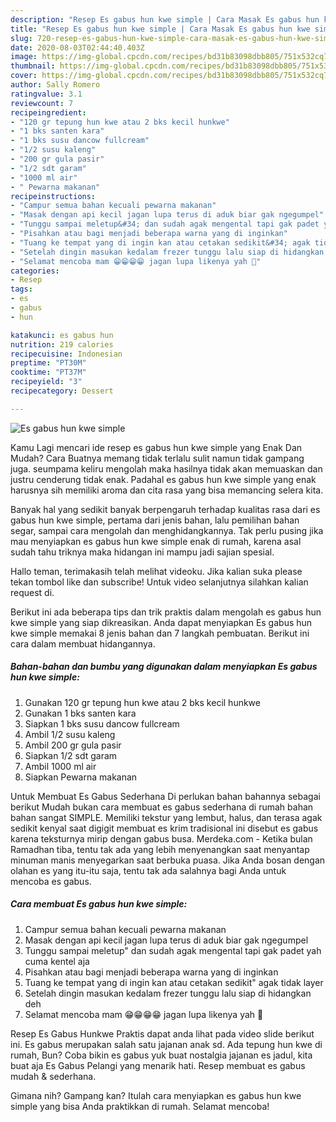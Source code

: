 ```yaml
---
description: "Resep Es gabus hun kwe simple | Cara Masak Es gabus hun kwe simple Yang Sedap"
title: "Resep Es gabus hun kwe simple | Cara Masak Es gabus hun kwe simple Yang Sedap"
slug: 720-resep-es-gabus-hun-kwe-simple-cara-masak-es-gabus-hun-kwe-simple-yang-sedap
date: 2020-08-03T02:44:40.403Z
image: https://img-global.cpcdn.com/recipes/bd31b83098dbb805/751x532cq70/es-gabus-hun-kwe-simple-foto-resep-utama.jpg
thumbnail: https://img-global.cpcdn.com/recipes/bd31b83098dbb805/751x532cq70/es-gabus-hun-kwe-simple-foto-resep-utama.jpg
cover: https://img-global.cpcdn.com/recipes/bd31b83098dbb805/751x532cq70/es-gabus-hun-kwe-simple-foto-resep-utama.jpg
author: Sally Romero
ratingvalue: 3.1
reviewcount: 7
recipeingredient:
- "120 gr tepung hun kwe atau 2 bks kecil hunkwe"
- "1 bks santen kara"
- "1 bks susu dancow fullcream"
- "1/2 susu kaleng"
- "200 gr gula pasir"
- "1/2 sdt garam"
- "1000 ml air"
- " Pewarna makanan"
recipeinstructions:
- "Campur semua bahan kecuali pewarna makanan"
- "Masak dengan api kecil jagan lupa terus di aduk biar gak ngegumpel"
- "Tunggu sampai meletup&#34; dan sudah agak mengental tapi gak padet yah cuma kentel aja"
- "Pisahkan atau bagi menjadi beberapa warna yang di inginkan"
- "Tuang ke tempat yang di ingin kan atau cetakan sedikit&#34; agak tidak layer"
- "Setelah dingin masukan kedalam frezer tunggu lalu siap di hidangkan deh"
- "Selamat mencoba mam 😁😁😁😁 jagan lupa likenya yah 🙏"
categories:
- Resep
tags:
- es
- gabus
- hun

katakunci: es gabus hun 
nutrition: 219 calories
recipecuisine: Indonesian
preptime: "PT30M"
cooktime: "PT37M"
recipeyield: "3"
recipecategory: Dessert

---
```



![Es gabus hun kwe simple](https://img-global.cpcdn.com/recipes/bd31b83098dbb805/751x532cq70/es-gabus-hun-kwe-simple-foto-resep-utama.jpg)

Kamu Lagi mencari ide resep es gabus hun kwe simple yang Enak Dan Mudah? Cara Buatnya memang tidak terlalu sulit namun tidak gampang juga. seumpama keliru mengolah maka hasilnya tidak akan memuaskan dan justru cenderung tidak enak. Padahal es gabus hun kwe simple yang enak harusnya sih memiliki aroma dan cita rasa yang bisa memancing selera kita.

Banyak hal yang sedikit banyak berpengaruh terhadap kualitas rasa dari es gabus hun kwe simple, pertama dari jenis bahan, lalu pemilihan bahan segar, sampai cara mengolah dan menghidangkannya. Tak perlu pusing jika mau menyiapkan es gabus hun kwe simple enak di rumah, karena asal sudah tahu triknya maka hidangan ini mampu jadi sajian spesial.

Hallo teman, terimakasih telah melihat videoku. Jika kalian suka please tekan tombol like dan subscribe! Untuk video selanjutnya silahkan kalian request di.


Berikut ini ada beberapa tips dan trik praktis dalam mengolah es gabus hun kwe simple yang siap dikreasikan. Anda dapat menyiapkan Es gabus hun kwe simple memakai 8 jenis bahan dan 7 langkah pembuatan. Berikut ini cara dalam membuat hidangannya.

<!--inarticleads1-->

##### Bahan-bahan dan bumbu yang digunakan dalam menyiapkan Es gabus hun kwe simple:

1. Gunakan 120 gr tepung hun kwe atau 2 bks kecil hunkwe
1. Gunakan 1 bks santen kara
1. Siapkan 1 bks susu dancow fullcream
1. Ambil 1/2 susu kaleng
1. Ambil 200 gr gula pasir
1. Siapkan 1/2 sdt garam
1. Ambil 1000 ml air
1. Siapkan  Pewarna makanan


Untuk Membuat Es Gabus Sederhana Di perlukan bahan bahannya sebagai berikut Mudah bukan cara membuat es gabus sederhana di rumah bahan bahan sangat SIMPLE. Memiliki tekstur yang lembut, halus, dan terasa agak sedikit kenyal saat digigit membuat es krim tradisional ini disebut es gabus karena teksturnya mirip dengan gabus busa. Merdeka.com - Ketika bulan Ramadhan tiba, tentu tak ada yang lebih menyenangkan saat menyantap minuman manis menyegarkan saat berbuka puasa. Jika Anda bosan dengan olahan es yang itu-itu saja, tentu tak ada salahnya bagi Anda untuk mencoba es gabus. 

<!--inarticleads2-->

##### Cara membuat Es gabus hun kwe simple:

1. Campur semua bahan kecuali pewarna makanan
1. Masak dengan api kecil jagan lupa terus di aduk biar gak ngegumpel
1. Tunggu sampai meletup&#34; dan sudah agak mengental tapi gak padet yah cuma kentel aja
1. Pisahkan atau bagi menjadi beberapa warna yang di inginkan
1. Tuang ke tempat yang di ingin kan atau cetakan sedikit&#34; agak tidak layer
1. Setelah dingin masukan kedalam frezer tunggu lalu siap di hidangkan deh
1. Selamat mencoba mam 😁😁😁😁 jagan lupa likenya yah 🙏


Resep Es Gabus Hunkwe Praktis dapat anda lihat pada video slide berikut ini. Es gabus merupakan salah satu jajanan anak sd. Ada tepung hun kwe di rumah, Bun? Coba bikin es gabus yuk buat nostalgia jajanan es jadul, kita buat aja Es Gabus Pelangi yang menarik hati. Resep membuat es gabus mudah &amp; sederhana. 

Gimana nih? Gampang kan? Itulah cara menyiapkan es gabus hun kwe simple yang bisa Anda praktikkan di rumah. Selamat mencoba!

